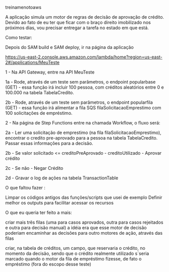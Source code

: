 treinamenotoaws

A aplicação simula um motor de regras de decisão de aprovação de crédito. Devido ao fato de eu ter que ficar com o braço direito imobilizado nos próximos dias, vou precisar entregar a tarefa no estado em que está.

Como testar:

Depois do SAM build e SAM deploy, ir na página da aplicação

https://us-east-2.console.aws.amazon.com/lambda/home?region=us-east-2#/applications/MeuTeste

1 - Na API Gateway, entre na API MeuTeste

1a - Rode, através de um teste sem parâmetros, o endpoint popularbase (GET) - essa função irá incluir 100 pessoa, com créditos aleatórios entre 0 e 100.000 na tabela TabelaCredito.

2b - Rode, através de um teste sem parâmetros, o endpoint popularfila (GET) - essa função irá alimentar a fila SQS filaSolicitacaoEmprestimo com 100 solicitações de empréstimo.

2 - Na página de Step Functions entre na chamada Workflow, o fluxo será:

2a - Ler uma solicitação de emprestimo (na fila filaSolicitacaoEmprestimo), encontrar o credito pre-aprovado para a pessoa na tabela TabelaCredito. Passar essas informações para a decisão.

2b - Se valor solicitado <= creditoPreAprovado - creditoUtilizado - Aprovar crédito

2c - Se não - Negar Crédito

2d - Gravar o log de ações na tabela TransactionTable

O que faltou fazer :

Limpar os códigos antigos das funções/scripts que usei de exemplo
Definir melhor os outputs para facilitar acessar os recursos

O que eu queria ter feito a mais:

criar mais três filas (uma para casos aprovados, outra para casos rejeitados e outra para decisão manual) a idéia era que esse motor de decisão poderiam encaminhar as decisões para outro motores de ação, através das filas

criar, na tabela de créditos, um campo, que reservaria o crédito, no momento da decisão, sendo que o crédito realmente utilizado s´seria marcado quando o motor da fila de empréstimo fizesse, de fato o empréstimo (fora do escopo desse teste)